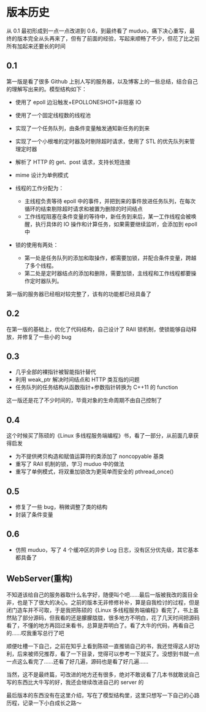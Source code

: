 # 版本历史

从 0.1 最初形成到一点一点改进到 0.6，到最终看了 muduo，痛下决心重写，最终的版本完全从头再来了，但有了前面的经验，写起来顺畅了不少，但花了比之前所有加起来还要长的时间

## 0.1

第一版是看了很多 Github 上别人写的服务器，以及博客上的一些总结，结合自己的理解写出来的。模型结构如下：

- 使用了 epoll 边沿触发+EPOLLONESHOT+非阻塞 IO
- 使用了一个固定线程数的线程池
- 实现了一个任务队列，由条件变量触发通知新任务的到来
- 实现了一个小根堆的定时器及时剔除超时请求，使用了 STL 的优先队列来管理定时器
- 解析了 HTTP 的 get、post 请求，支持长短连接
- mime 设计为单例模式
- 线程的工作分配为：

  - 主线程负责等待 epoll 中的事件，并把到来的事件放进任务队列，在每次循环的结束剔除超时请求和被置为删除的时间结点
  - 工作线程阻塞在条件变量的等待中，新任务到来后，某一工作线程会被唤醒，执行具体的 IO 操作和计算任务，如果需要继续监听，会添加到 epoll 中

- 锁的使用有两处：
  - 第一处是任务队列的添加和取操作，都需要加锁，并配合条件变量，跨越了多个线程。
  - 第二处是定时器结点的添加和删除，需要加锁，主线程和工作线程都要操作定时器队列。

第一版的服务器已经相对较完整了，该有的功能都已经具备了

## 0.2

在第一版的基础上，优化了代码结构，自己设计了 RAII 锁机制，使锁能够自动释放，并修复了一些小的 bug

## 0.3

- 几乎全部的裸指针被智能指针替代
- 利用 weak_ptr 解决时间结点和 HTTP 类互指的问题
- 任务队列的任务结构从函数指针+参数指针转换为 C++11 的 function

这一版还是花了不少时间的，毕竟对象的生命周期不由自己控制了

## 0.4

这个时候买了陈硕的《Linux 多线程服务端编程》书，看了一部分，从前面几章获得启发

- 为不提供拷贝构造和赋值运算符的类添加了 noncopyable 基类
- 重写了 RAII 机制的锁，学习 muduo 中的做法
- 重写了单例模式，将双重加锁改为更简单而安全的 pthread_once()

## 0.5

- 修复了一些 bug，稍微调整了类的结构
- 封装了条件变量

## 0.6

- 仿照 muduo，写了 4 个缓冲区的异步 Log 日志，没有区分优先级，其它基本都具备了

## WebServer(重构)

不知道该给自己的服务器取什么名字好，随便叫个吧……最后一版被我改的面目全非，也是下了很大的决心。之前的版本无非修修补补，算是自我检讨的过程，但是闭门造车并不可取，于是我把陈硕的《Linux 多线程服务端编程》看完了，书上虽然贴了部分源码，但我看的还是朦朦胧胧，很多地方不明白，花了几天时间把源码看了，不懂的地方再回过来看书，总算是弄明白了。看了大牛的代码，再看自己的……哎我重写总行了吧

顺便吐槽一下自己，之前在知乎上看到陈硕一直推销自己的书，我还觉得这人好功利，后来被师兄推荐，看了一下目录，觉得可以参考一下就买了。没想到书就一点一点这么看完了……还看了好几遍，源码也是看了好几遍……

当然，这不是最终篇，可改进的地方还有很多，绝对不敢说看了几本书就敢说自己写的东西比大牛写的好，我还会继续改进自己的 server 的

最后版本的东西没有在这里介绍，写在了模型结构里，这里只想写一下自己的心路历程，记录一下小白成长之路～
